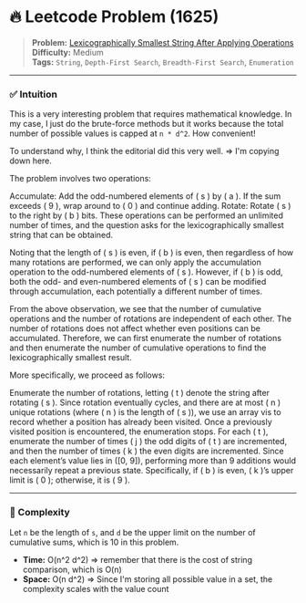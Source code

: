 # 🔥 Leetcode Problem (1625)

> **Problem:** [Lexicographically Smallest String After Applying Operations](https://leetcode.com/problems/lexicographically-smallest-string-after-applying-operations/)<br />
> **Difficulty:** Medium<br/>
> **Tags:** `String`, `Depth-First Search`, `Breadth-First Search`, `Enumeration`

---

### ✅ Intuition

This is a very interesting problem that requires mathematical knowledge. In my case, I just do the brute-force methods but it works because the total number of possible values is capped at `n * d^2`. How convenient!

To understand why, I think the editorial did this very well. => I'm copying down here.

The problem involves two operations:

Accumulate: Add the odd-numbered elements of ( s ) by ( a ). If the sum exceeds ( 9 ), wrap around to ( 0 ) and continue adding.
Rotate: Rotate ( s ) to the right by ( b ) bits.
These operations can be performed an unlimited number of times, and the question asks for the lexicographically smallest string that can be obtained.

Noting that the length of ( s ) is even, if ( b ) is even, then regardless of how many rotations are performed, we can only apply the accumulation operation to the odd-numbered elements of ( s ). However, if ( b ) is odd, both the odd- and even-numbered elements of ( s ) can be modified through accumulation, each potentially a different number of times.

From the above observation, we see that the number of cumulative operations and the number of rotations are independent of each other. The number of rotations does not affect whether even positions can be accumulated. Therefore, we can first enumerate the number of rotations and then enumerate the number of cumulative operations to find the lexicographically smallest result.

More specifically, we proceed as follows:

Enumerate the number of rotations, letting ( t ) denote the string after rotating ( s ). Since rotation eventually cycles, and there are at most ( n ) unique rotations (where ( n ) is the length of ( s )), we use an array vis to record whether a position has already been visited. Once a previously visited position is encountered, the enumeration stops.
For each ( t ), enumerate the number of times ( j ) the odd digits of ( t ) are incremented, and then the number of times ( k ) the even digits are incremented. Since each element’s value lies in ([0, 9]), performing more than 9 additions would necessarily repeat a previous state. Specifically, if ( b ) is even, ( k )’s upper limit is ( 0 ); otherwise, it is ( 9 ).

---

### 🧪 Complexity

Let `n` be the length of `s`, and `d` be the upper limit on the number of cumulative sums, which is 10 in this problem.

- **Time:** O(n^2 d^2) => remember that there is the cost of string comparison, which is O(n)
- **Space:** O(n d^2) => Since I'm storing all possible value in a set, the complexity scales with the value count